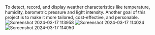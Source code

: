 To detect, record, and display weather characteristics like temperature, humidity, barometric pressure and light intensity. Another goal of this project is to make it more tailored, cost-effective, and personable.
![Screenshot 2024-03-17 113958](https://github.com/nandhitha12/weather-monitoring-system-using-iot/assets/163751850/b0f9aa9c-a6c3-47bd-a923-a1c5d7cc1df8)
![Screenshot 2024-03-17 114024](https://github.com/nandhitha12/weather-monitoring-system-using-iot/assets/163751850/e7861f0d-2435-4ddc-a219-e010b27473e0)
![Screenshot 2024-03-17 114050](https://github.com/nandhitha12/weather-monitoring-system-using-iot/assets/163751850/e70cc65b-ca09-4615-bd61-cd2cd25d9a84)

